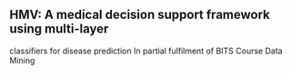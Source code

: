 ## HMV: A medical decision support framework using multi-layer
classifiers for disease prediction
In partial fulfilment of BITS Course Data Mining
